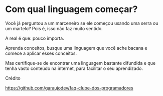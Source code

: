 # Com qual linguagem começar?

Você já perguntou a um marceneiro se ele começou usando uma serra ou um martelo? Pois é, isso não faz muito sentido.

A real é que: pouco importa. 

Aprenda conceitos, busque uma linguagem que você ache bacana e comece a aplicar esses conceitos. 

Mas certifique-se de encontrar uma linguagem bastante difundida e que tenha vasto conteúdo na internet, para facilitar o seu aprendizado.

Crédito

https://github.com/garaujodev/faq-clube-dos-programadores
